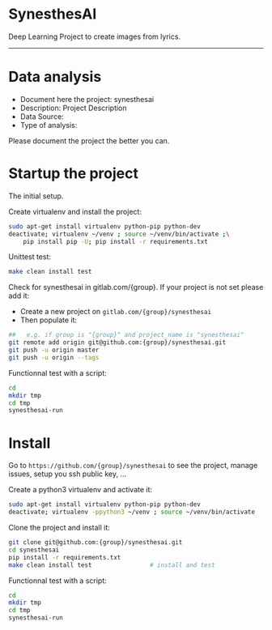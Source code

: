 # SynesthesAI
Deep Learning Project to create images from lyrics.

------------------------------------------------------------

# Data analysis
- Document here the project: synesthesai
- Description: Project Description
- Data Source:
- Type of analysis:

Please document the project the better you can.

# Startup the project

The initial setup.

Create virtualenv and install the project:
```bash
sudo apt-get install virtualenv python-pip python-dev
deactivate; virtualenv ~/venv ; source ~/venv/bin/activate ;\
    pip install pip -U; pip install -r requirements.txt
```

Unittest test:
```bash
make clean install test
```

Check for synesthesai in gitlab.com/{group}.
If your project is not set please add it:

- Create a new project on `gitlab.com/{group}/synesthesai`
- Then populate it:

```bash
##   e.g. if group is "{group}" and project_name is "synesthesai"
git remote add origin git@github.com:{group}/synesthesai.git
git push -u origin master
git push -u origin --tags
```

Functionnal test with a script:

```bash
cd
mkdir tmp
cd tmp
synesthesai-run
```

# Install

Go to `https://github.com/{group}/synesthesai` to see the project, manage issues,
setup you ssh public key, ...

Create a python3 virtualenv and activate it:

```bash
sudo apt-get install virtualenv python-pip python-dev
deactivate; virtualenv -ppython3 ~/venv ; source ~/venv/bin/activate
```

Clone the project and install it:

```bash
git clone git@github.com:{group}/synesthesai.git
cd synesthesai
pip install -r requirements.txt
make clean install test                # install and test
```
Functionnal test with a script:

```bash
cd
mkdir tmp
cd tmp
synesthesai-run
```
